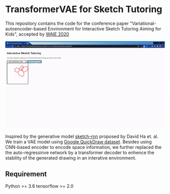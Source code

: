 # TransformerVAE for Sketch Tutoring
This repository contains the code for the conference paper "Variational-autoencoder-based Environment for Interactive Sketch Tutoring Aiming for Kids", accepted by [WAIE 2020](https://dl.acm.org/doi/abs/10.1145/3447490.3447493?fbclid=IwAR2EujIfLIvzsduNHkD-4yMyQGRPnqKKVTr3IojzfPrvORKTeVOc38clMmc)



![image](https://github.com/shanjgit/TransformerVAE-for-Sketch-Tutoring/blob/master/misc/TransformerVAE_demo.gif)

Inspired by the generative model [sketch-rnn](https://magenta.tensorflow.org/assets/sketch_rnn_demo/index.html) proposed by David Ha et. al. We train a VAE model using [Google QuickDraw dataset](https://quickdraw.withgoogle.com/data). Besides using CNN-based encoder to encode space information, we further replaced the the auto-regressinve network by a transformer decoder to enhence the stability of the generated drawing in an interative environment.

## Requirement
Python >= 3.6
tensorflow >= 2.0










